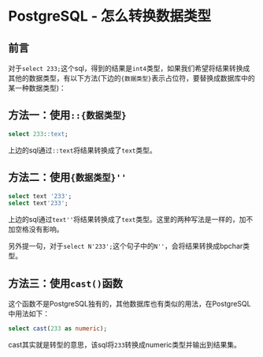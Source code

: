 # PostgreSQL - 怎么转换数据类型

## 前言

对于`select 233;`这个sql，得到的结果是`int4`类型，如果我们希望将结果转换成其他的数据类型，有以下方法(下边的`{数据类型}`表示占位符，要替换成数据库中的某一种数据类型)：

## 方法一：使用`::{数据类型}`

<!--more-->
```sql
select 233::text;
```
上边的sql通过`::text`将结果转换成了`text`类型。

## 方法二：使用`{数据类型}''`

```sql
select text '233';
select text'233';
```

上边的sql通过`text''`将结果转换成了`text`类型。这里的两种写法是一样的，加不加空格没有影响。

另外提一句，对于`select N'233';`这个句子中的`N''`，会将结果转换成bpchar类型。

## 方法三：使用`cast()`函数

这个函数不是PostgreSQL独有的，其他数据库也有类似的用法，在PostgreSQL中用法如下：
```sql
select cast(233 as numeric);
```

cast其实就是转型的意思，该sql将`233`转换成numeric类型并输出到结果集。
